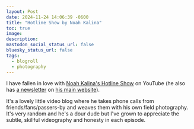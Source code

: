 ```yaml
---
layout: Post
date: 2024-11-24 14:06:39 -0600
title: "Hotline Show by Noah Kalina"
toc: true
image: 
description: 
mastodon_social_status_url: false
bluesky_status_url: false
tags: 
  - blogroll
  - photography
---
```




I have fallen in love with [Noah Kalina's Hotline Show](https://www.youtube.com/playlist?list=PL9uM7B29r8g-ZQt8riVJarhlOea8x7-Mp) on YouTube (he also has [a newsletter](https://noahkalina.com/newsletter) on [his main website](https://noahkalina.com/)).

It's a lovely little video blog where he takes phone calls from friends/fans/passers-by and weaves them with his own field photography. It's very random and he's a dour dude but I've grown to appreciate the subtle, skillful videography and honesty in each episode.
